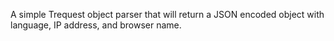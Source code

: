 
A simple Trequest object parser that will return a JSON encoded object with language, IP address, and browser name.